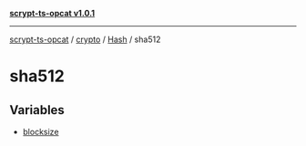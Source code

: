 [**scrypt-ts-opcat v1.0.1**](../../../../../../README.md)

***

[scrypt-ts-opcat](../../../../../../README.md) / [crypto](../../../../README.md) / [Hash](../../README.md) / sha512

# sha512

## Variables

- [blocksize](variables/blocksize.md)
